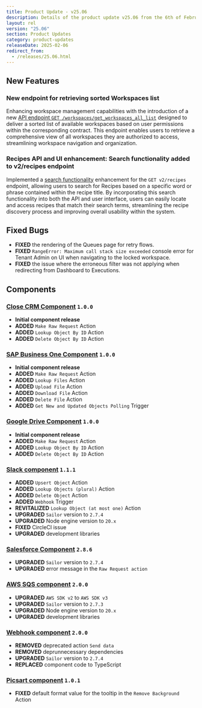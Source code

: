 ```yaml
---
title: Product Update - v25.06
description: Details of the product update v25.06 from the 6th of February 2025.
layout: rel
version: "25.06"
section: Product Updates
category: product-updates
releaseDate: 2025-02-06
redirect_from:
  - /releases/25.06.html
---
```


## New Features
### New endpoint for retrieving sorted Workspaces list
Enhancing workspace management capabilities with the introduction of a new [API endpoint `GET /workspaces/get_workspaces_all_list`](https://api.elastic.io/docs/v2#/workspaces/get_workspaces_all_list) designed to deliver a sorted list of available workspaces based on user permissions within the corresponding contract. 
This endpoint enables users to retrieve a comprehensive view of all workspaces they are authorized to access, streamlining workspace navigation and organization.

### Recipes API and UI enhancement: Search functionality added to v2/recipes endpoint
Implemented a [search functionality](https://api.elastic.io/docs/v2#/recipes/get_recipes) enhancement for the `GET v2/recipes` endpoint, allowing users to search for Recipes based on a specific word or phrase contained within the recipe title.
By incorporating this search functionality into both the API and user interface, users can easily locate and access recipes that match their search terms, streamlining the recipe discovery process and improving overall usability within the system.

## Fixed Bugs
*   **FIXED** the rendering of the Queues page for retry flows.
*   **FIXED** `RangeError: Maximum call stack size exceeded` console error for Tenant Admin on UI when navigating to the locked workspace.
*   **FIXED** the issue where the erroneous filter was not applying when redirecting from Dashboard to Executions.

## Components
### [Close CRM Component](/components/close-crm/) `1.0.0`
*   **Initial component release**
*   **ADDED** `Make Raw Request` Action
*   **ADDED** `Lookup Object By ID` Action
*   **ADDED** `Delete Object By ID` Action

### [SAP Business One Component](/components/sap-business-one/) `1.0.0`
*   **Initial component release**
*   **ADDED** `Make Raw Request` Action
*   **ADDED** `Lookup Files` Action
*   **ADDED** `Upload File` Action
*   **ADDED** `Download File` Action
*   **ADDED** `Delete File` Action
*   **ADDED** `Get New and Updated Objects Polling` Trigger

### [Google Drive Component](/components/google-drive/) `1.0.0`
*   **Initial component release**
*   **ADDED** `Make Raw Request` Action
*   **ADDED** `Lookup Object By ID` Action
*   **ADDED** `Delete Object By ID` Action

### [Slack component](/components/slack/) `1.1.1`
*   **ADDED** `Upsert Object` Action
*   **ADDED** `Lookup Objects (plural)` Action
*   **ADDED** `Delete Object` Action
*   **ADDED** `Webhook` Trigger
*   **REVITALIZED** `Lookup Object (at most one)` Action
*   **UPGRADED** `Sailor` version to `2.7.4`
*   **UPGRADED** Node engine version to `20.x`
*   **FIXED** CircleCI issue
*   **UPGRADED** development libraries

### [Salesforce Component](/components/salesforce/) `2.8.6`
*   **UPGRADED** `Sailor` version to `2.7.4`
*   **UPGRADED** error message in the `Raw Request action`

### [AWS SQS component](/components/aws-sqs/) `2.0.0`
*   **UPGRADED** `AWS SDK v2` to `AWS SDK v3`
*   **UPGRADED** `Sailor` version to `2.7.3`
*   **UPGRADED** Node engine version to `20.x`
*   **UPGRADED** development libraries

### [Webhook component](/components/webhook/) `2.0.0`
*   **REMOVED** deprecated action `Send data`
*   **REMOVED** deprunnecessary dependencies
*   **UPGRADED** `Sailor` version to `2.7.4`
*   **REPLACED** component code to TypeScript

### [Picsart component](/components/picsart/) `1.0.1`
*   **FIXED** default format value for the tooltip in the `Remove Background` Action